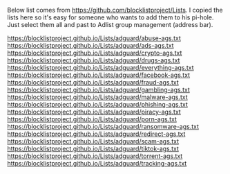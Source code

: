 Below list comes from https://github.com/blocklistproject/Lists.
I copied the lists here so it's easy for someone who wants to add them to his pi-hole.  Just select them all and past to Adlist group management (address bar).

https://blocklistproject.github.io/Lists/adguard/abuse-ags.txt
https://blocklistproject.github.io/Lists/adguard/ads-ags.txt
https://blocklistproject.github.io/Lists/adguard/crypto-ags.txt
https://blocklistproject.github.io/Lists/adguard/drugs-ags.txt
https://blocklistproject.github.io/Lists/adguard/everything-ags.txt
https://blocklistproject.github.io/Lists/adguard/facebook-ags.txt
https://blocklistproject.github.io/Lists/adguard/fraud-ags.txt
https://blocklistproject.github.io/Lists/adguard/gambling-ags.txt
https://blocklistproject.github.io/Lists/adguard/malware-ags.txt
https://blocklistproject.github.io/Lists/adguard/phishing-ags.txt
https://blocklistproject.github.io/Lists/adguard/piracy-ags.txt
https://blocklistproject.github.io/Lists/adguard/porn-ags.txt
https://blocklistproject.github.io/Lists/adguard/ransomware-ags.txt
https://blocklistproject.github.io/Lists/adguard/redirect-ags.txt
https://blocklistproject.github.io/Lists/adguard/scam-ags.txt
https://blocklistproject.github.io/Lists/adguard/tiktok-ags.txt
https://blocklistproject.github.io/Lists/adguard/torrent-ags.txt
https://blocklistproject.github.io/Lists/adguard/tracking-ags.txt
